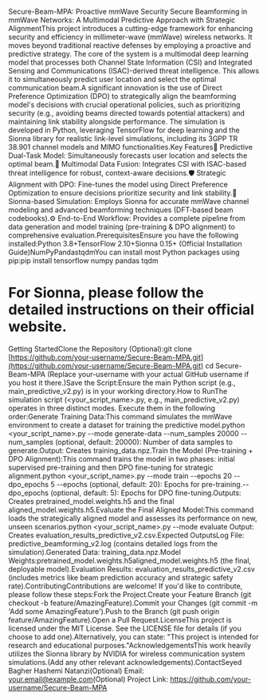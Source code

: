 Secure-Beam-MPA: Proactive mmWave Security Secure Beamforming in mmWave Networks: A Multimodal Predictive Approach with Strategic AlignmentThis project introduces a cutting-edge framework for enhancing security and efficiency in millimeter-wave (mmWave) wireless networks. It moves beyond traditional reactive defenses by employing a proactive and predictive strategy. The core of the system is a multimodal deep learning model that processes both Channel State Information (CSI) and Integrated Sensing and Communications (ISAC)-derived threat intelligence. This allows it to simultaneously predict user location and select the optimal communication beam.A significant innovation is the use of Direct Preference Optimization (DPO) to strategically align the beamforming model's decisions with crucial operational policies, such as prioritizing security (e.g., avoiding beams directed towards potential attackers) and maintaining link stability alongside performance. The simulation is developed in Python, leveraging TensorFlow for deep learning and the Sionna library for realistic link-level simulations, including its 3GPP TR 38.901 channel models and MIMO functionalities.Key Features🚀 Predictive Dual-Task Model: Simultaneously forecasts user location and selects the optimal beam.🔗 Multimodal Data Fusion: Integrates CSI with ISAC-based threat intelligence for robust, context-aware decisions.🛡️ Strategic Alignment with DPO: Fine-tunes the model using Direct Preference Optimization to ensure decisions prioritize security and link stability.📡 Sionna-based Simulation: Employs Sionna for accurate mmWave channel modeling and advanced beamforming techniques (DFT-based beam codebooks).⚙️ End-to-End Workflow: Provides a complete pipeline from data generation and model training (pre-training & DPO alignment) to comprehensive evaluation.PrerequisitesEnsure you have the following installed:Python 3.8+TensorFlow 2.10+Sionna 0.15+ (Official Installation Guide)NumPyPandastqdmYou can install most Python packages using pip:pip install tensorflow numpy pandas tqdm
# For Sionna, please follow the detailed instructions on their official website.
Getting StartedClone the Repository (Optional):git clone [https://github.com/your-username/Secure-Beam-MPA.git](https://github.com/your-username/Secure-Beam-MPA.git)
cd Secure-Beam-MPA
(Replace your-username with your actual GitHub username if you host it there.)Save the Script:Ensure the main Python script (e.g., main_predictive_v2.py) is in your working directory.How to RunThe simulation script (<your_script_name>.py, e.g., main_predictive_v2.py) operates in three distinct modes. Execute them in the following order:Generate Training Data:This command simulates the mmWave environment to create a dataset for training the predictive model.python <your_script_name>.py --mode generate-data --num_samples 20000
--num_samples (optional, default: 20000): Number of data samples to generate.Output: Creates training_data.npz.Train the Model (Pre-training + DPO Alignment):This command trains the model in two phases: initial supervised pre-training and then DPO fine-tuning for strategic alignment.python <your_script_name>.py --mode train --epochs 20 --dpo_epochs 5
--epochs (optional, default: 20): Epochs for pre-training.--dpo_epochs (optional, default: 5): Epochs for DPO fine-tuning.Outputs: Creates pretrained_model.weights.h5 and the final aligned_model.weights.h5.Evaluate the Final Aligned Model:This command loads the strategically aligned model and assesses its performance on new, unseen scenarios.python <your_script_name>.py --mode evaluate
Output: Creates evaluation_results_predictive_v2.csv.Expected OutputsLog File: predictive_beamforming_v2.log (contains detailed logs from the simulation).Generated Data: training_data.npz.Model Weights:pretrained_model.weights.h5aligned_model.weights.h5 (the final, deployable model).Evaluation Results: evaluation_results_predictive_v2.csv (includes metrics like beam prediction accuracy and strategic safety rate).ContributingContributions are welcome! If you'd like to contribute, please follow these steps:Fork the Project.Create your Feature Branch (git checkout -b feature/AmazingFeature).Commit your Changes (git commit -m 'Add some AmazingFeature').Push to the Branch (git push origin feature/AmazingFeature).Open a Pull Request.LicenseThis project is licensed under the MIT License. See the LICENSE file for details (if you choose to add one).Alternatively, you can state: "This project is intended for research and educational purposes."AcknowledgementsThis work heavily utilizes the Sionna library by NVIDIA for wireless communication system simulations.(Add any other relevant acknowledgements).ContactSeyed Bagher Hashemi Natanzi(Optional) Email: your.email@example.com(Optional) Project Link: https://github.com/your-username/Secure-Beam-MPA
